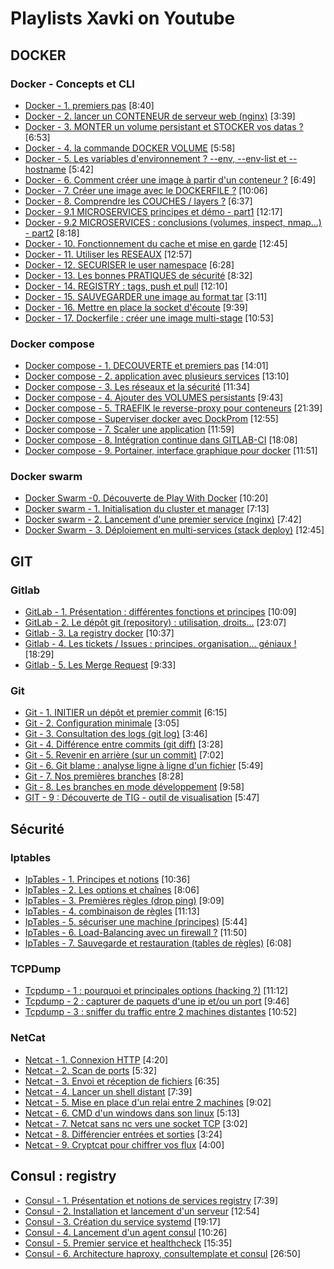 # Playlists Xavki on Youtube

## DOCKER


### Docker - Concepts et CLI

- [Docker - 1. premiers pas](https://www.youtube.com/watch?v=fdlZqRZXWOc) [8:40]
- [Docker - 2. lancer un CONTENEUR de serveur web (nginx)](https://www.youtube.com/watch?v=NJ2berxUmgg) [3:39]
- [Docker - 3. MONTER un volume persistant et STOCKER vos datas ?](https://www.youtube.com/watch?v=KjaiVP2p0C8) [6:53]
- [Docker - 4. la commande DOCKER VOLUME](https://www.youtube.com/watch?v=fNxHtOJsWSc) [5:58]
- [Docker - 5. Les variables d&#39;environnement ? --env, --env-list et --hostname](https://www.youtube.com/watch?v=hhX87u-omlI) [5:42]
- [Docker - 6. Comment créer une image à partir d&#39;un conteneur ?](https://www.youtube.com/watch?v=-jeeHiJ1B-0) [6:49]
- [Docker - 7. Créer une image avec le DOCKERFILE ?](https://www.youtube.com/watch?v=Ik_mC7JSJ-A) [10:06]
- [Docker - 8. Comprendre les COUCHES / layers ?](https://www.youtube.com/watch?v=oxAguWSpI_I) [6:37]
- [Docker - 9.1 MICROSERVICES principes et démo - part1](https://www.youtube.com/watch?v=QLzwJpSkm8w) [12:17]
- [Docker - 9.2 MICROSERVICES : conclusions (volumes, inspect, nmap...) - part2](https://www.youtube.com/watch?v=RX96EugUNDk) [8:18]
- [Docker - 10. Fonctionnement du cache et mise en garde](https://www.youtube.com/watch?v=9v5BLxUCr00) [12:45]
- [Docker - 11. Utiliser les RESEAUX](https://www.youtube.com/watch?v=YcAWluYkVXc) [12:57]
- [Docker - 12. SECURISER le user namespace](https://www.youtube.com/watch?v=W6p_aiYplbM) [6:28]
- [Docker - 13. Les bonnes PRATIQUES de sécurité](https://www.youtube.com/watch?v=VMzgt1434c8) [8:32]
- [Docker - 14. REGISTRY : tags, push et pull](https://www.youtube.com/watch?v=Lu7klFVxvnY) [12:10]
- [Docker - 15. SAUVEGARDER une image au format tar](https://www.youtube.com/watch?v=MSWQsv68f4A) [3:11]
- [Docker - 16. Mettre en place la socket d&#39;écoute](https://www.youtube.com/watch?v=SEXicuBQQSY) [9:39]
- [Docker - 17. Dockerfile : créer une image multi-stage](https://www.youtube.com/watch?v=tkfZGbYXVWc) [10:53]


### Docker compose

- [Docker compose - 1. DECOUVERTE et premiers pas](https://www.youtube.com/watch?v=pMAGe6nTkws) [14:01]
- [Docker compose - 2. application avec plusieurs services](https://www.youtube.com/watch?v=Qh1fVlF9l9I) [13:10]
- [Docker compose - 3. Les réseaux et la sécurité](https://www.youtube.com/watch?v=hxVxmh3MlD8) [11:34]
- [Docker compose - 4. Ajouter des VOLUMES persistants](https://www.youtube.com/watch?v=HUXXKYA7j0s) [9:43]
- [Docker compose - 5. TRAEFIK le reverse-proxy pour conteneurs](https://www.youtube.com/watch?v=6CFjKvPheCU) [21:39]
- [Docker compose -  Superviser docker avec DockProm](https://www.youtube.com/watch?v=6V7q54JugVE) [12:55]
- [Docker compose - 7. Scaler une application](https://www.youtube.com/watch?v=YW2fYq_PiyY) [11:59]
- [Docker compose - 8. Intégration continue dans GITLAB-CI](https://www.youtube.com/watch?v=DQ67el1WFEU) [18:08]
- [Docker compose - 9. Portainer, interface graphique pour docker](https://www.youtube.com/watch?v=pzWXOguQ3Lw) [11:51]


### Docker swarm

- [Docker Swarm -0. Découverte de Play With Docker](https://www.youtube.com/watch?v=uQ5PpdVmaBw) [10:20]
- [Docker swarm - 1. Initialisation du cluster et manager](https://www.youtube.com/watch?v=U_chRBeEiyU) [7:13]
- [Docker swarm - 2. Lancement d&#39;une premier service (nginx)](https://www.youtube.com/watch?v=0ndWQd2nEsg) [7:42]
- [Docker Swarm - 3. Déploiement en multi-services (stack deploy)](https://www.youtube.com/watch?v=eRAIUwi36Vc) [12:45]


## GIT


### Gitlab

- [GitLab - 1. Présentation : différentes fonctions et principes](https://www.youtube.com/watch?v=aQl-IKLm_9A) [10:09]
- [GitLab - 2. Le dépôt git (repository) : utilisation, droits...](https://www.youtube.com/watch?v=ySLhc3qdGEk) [23:07]
- [Gitlab - 3. La registry docker](https://www.youtube.com/watch?v=2Z1QUPQ_O9M) [10:37]
- [Gitlab - 4. Les tickets / Issues : principes, organisation... géniaux !](https://www.youtube.com/watch?v=Pa6zUk89kXg) [18:29]
- [Gitlab - 5. Les Merge Request](https://www.youtube.com/watch?v=Gf7pKDE_1K4) [9:33]


### Git

- [Git - 1. INITIER un dépôt et premier commit](https://www.youtube.com/watch?v=0sGQgfUdCAY) [6:15]
- [Git - 2. Configuration minimale](https://www.youtube.com/watch?v=KVULgIbyeQs) [3:05]
- [Git - 3. Consultation des logs (git log)](https://www.youtube.com/watch?v=fqzfjATac7A) [3:46]
- [Git - 4. Différence entre commits (git diff)](https://www.youtube.com/watch?v=ia0GqBBRySU) [3:28]
- [Git - 5. Revenir en arrière (sur un commit)](https://www.youtube.com/watch?v=92_DY3eb4lc) [7:02]
- [Git - 6. Git blame : analyse ligne à ligne d&#39;un fichier](https://www.youtube.com/watch?v=zGaXijY3HNA) [5:49]
- [Git - 7. Nos premières branches](https://www.youtube.com/watch?v=Rf99iBNxQ7I) [8:28]
- [Git - 8. Les branches en mode développement](https://www.youtube.com/watch?v=EIT6pQ7jCmE) [9:58]
- [GIT - 9 : Découverte de TIG - outil de visualisation](https://www.youtube.com/watch?v=yaWYX4jP5Io) [5:47]


## Sécurité


### Iptables

- [IpTables - 1. Principes et notions](https://www.youtube.com/watch?v=ByTtN3pgnP0) [10:36]
- [IpTables - 2. Les options et chaînes](https://www.youtube.com/watch?v=ZcxY_vx6pW4) [8:06]
- [IpTables - 3. Premières règles (drop ping)](https://www.youtube.com/watch?v=jxZ9qXtOt7o) [9:09]
- [IpTables - 4. combinaison de règles](https://www.youtube.com/watch?v=0ufhJAUfvjE) [11:13]
- [IpTables - 5. sécuriser une machine (principes)](https://www.youtube.com/watch?v=VP_PP8Wma3Y) [5:44]
- [IpTables - 6. Load-Balancing avec un firewall ?](https://www.youtube.com/watch?v=OOPx7Rs0_U4) [11:50]
- [IpTables - 7. Sauvegarde et restauration (tables de règles)](https://www.youtube.com/watch?v=bEGF5_EEGXk) [6:08]


### TCPDump

- [Tcpdump - 1 : pourquoi et principales options (hacking ?)](https://www.youtube.com/watch?v=eSiUFQavH7k) [11:12]
- [Tcpdump - 2 : capturer de paquets d&#39;une ip et/ou un port](https://www.youtube.com/watch?v=8DbpiDHsUPU) [9:46]
- [Tcpdump - 3 : sniffer du traffic entre 2 machines distantes](https://www.youtube.com/watch?v=anRWxBDvWB0) [10:52]


### NetCat

- [Netcat - 1. Connexion HTTP](https://www.youtube.com/watch?v=6EE1yB9yqMo) [4:20]
- [Netcat - 2. Scan de ports](https://www.youtube.com/watch?v=ovVTkRp_QRo) [5:32]
- [Netcat - 3. Envoi et réception de fichiers](https://www.youtube.com/watch?v=wKReZ4iBIoM) [6:35]
- [Netcat - 4. Lancer un shell distant](https://www.youtube.com/watch?v=0tMAMdEtDOk) [7:39]
- [Netcat - 5. Mise en place d&#39;un relai entre 2 machines](https://www.youtube.com/watch?v=rYMvguJYL_4) [9:02]
- [Netcat - 6. CMD d&#39;un windows dans son linux](https://www.youtube.com/watch?v=HAfh9S0mPSo) [5:13]
- [Netcat - 7. Netcat sans nc vers une socket TCP](https://www.youtube.com/watch?v=1E7jaNzjJHI) [3:02]
- [Netcat - 8. Différencier entrées et sorties](https://www.youtube.com/watch?v=dLDfSsmJbCE) [3:24]
- [Netcat - 9. Cryptcat pour chiffrer vos flux](https://www.youtube.com/watch?v=7JbhQ_ctNbQ) [4:00]


## Consul : registry

- [Consul - 1. Présentation et notions de services registry](https://www.youtube.com/watch?v=Esfh2WT5VX0) [7:39]
- [Consul - 2. Installation et lancement d&#39;un serveur](https://www.youtube.com/watch?v=RwYCsk7SGfY) [12:54]
- [Consul - 3. Création du service systemd](https://www.youtube.com/watch?v=yixDzCzWs7A) [19:17]
- [Consul - 4. Lancement d&#39;un agent consul](https://www.youtube.com/watch?v=pESudQd8hsI) [10:26]
- [Consul - 5. Premier service et healthcheck](https://www.youtube.com/watch?v=yHMT2BCcco8) [15:35]
- [Consul - 6. Architecture haproxy, consultemplate et consul](https://www.youtube.com/watch?v=LmSWeW9RHEI) [26:50]

